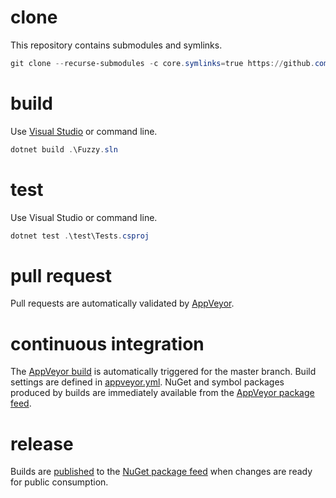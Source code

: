 # clone
This repository contains submodules and symlinks.
```PowerShell
git clone --recurse-submodules -c core.symlinks=true https://github.com/olegsych/fuzzy.git
```

# build
Use [Visual Studio](https://visualstudio.microsoft.com/downloads) or command line.
```PowerShell
dotnet build .\Fuzzy.sln
```

# test
Use Visual Studio or command line.
```PowerShell
dotnet test .\test\Tests.csproj
```

# pull request
Pull requests are automatically validated by [AppVeyor](https://ci.appveyor.com/project/olegsych/fuzzy).

# continuous integration
The [AppVeyor build](https://ci.appveyor.com/project/olegsych/fuzzy) is automatically triggered for the master branch.
Build settings are defined in [appveyor.yml](.\appveyor.yml).
NuGet and symbol packages produced by builds are immediately available from the [AppVeyor package feed](https://ci.appveyor.com/nuget/fuzzy).

# release
Builds are [published](https://ci.appveyor.com/project/olegsych/fuzzy/deployments) to the
[NuGet package feed](https://www.nuget.org/packages/fuzzy) when changes are ready for public consumption.
